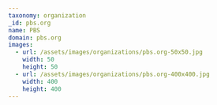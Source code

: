 ```yaml
---
taxonomy: organization
_id: pbs.org
name: PBS
domain: pbs.org
images:
  - url: /assets/images/organizations/pbs.org-50x50.jpg
    width: 50
    height: 50
  - url: /assets/images/organizations/pbs.org-400x400.jpg
    width: 400
    height: 400
---
```

